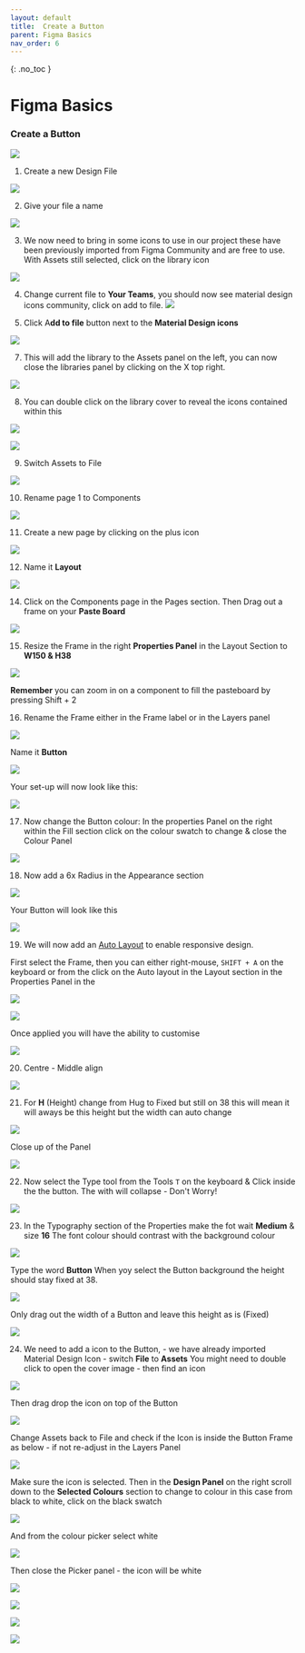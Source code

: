 ```yaml
---
layout: default
title:  Create a Button
parent: Figma Basics
nav_order: 6
---
```


{: .no_toc }

# Figma Basics

### Create a Button

![](../images/Figma_Button_2024/)


1. Create a new Design File

![](../images/Figma_Button_2024/img_21.png)


2. Give your file a name

![](../images/Figma_Button_2024/img_11.png)


3. We now need to bring in some icons to use in our project these have been previously imported from Figma Community and are free to use. With Assets still selected, click on the library icon

![](../images/Figma_Button_2024/img_12.png)


4. Change current file to **Your Teams**, you should now see material design icons community, click on add to file.
![](../images/Figma_Button_2024/img_13.png)


51. Click A**dd to file** button next to the **Material Design icons**

![](../images/Figma_Button_2024/img_14.png)


7. This will add the library to the Assets panel on the left, you can now close the libraries panel by clicking on the X top right.

![](../images/Figma_Button_2024/img_15.png)


8. You can double click on the library cover to reveal the icons contained within this

![](../images/Figma_Button_2024/img_16.png)


![](../images/Figma_Button_2024/img_22.png)


9. Switch Assets to File

![](../images/Figma_Button_2024/img_4.png)


10. Rename page 1 to Components

![](../images/Figma_Button_2024/img_17.png)


11. Create a new page by clicking on the plus icon

![](../images/Figma_Button_2024/img_18.png)


12. Name it **Layout**

![](../images/Figma_Button_2024/img_18.png)


14. Click on the Components page in the Pages section. Then Drag out a frame on your **Paste Board**

![](../images/Figma_Button_2024/img_2.png)


15. Resize the Frame in the right **Properties Panel** in the Layout 
Section to **W150 & H38** 


![](../images/Figma_Button_2024/img_9.png)


 **Remember** you can zoom in on a component to fill the pasteboard by pressing Shift + 2

16. Rename the Frame either in the Frame label or in the Layers panel


![](../images/Figma_Button_2024/comp_p_Frame.png)

Name it **Button**

![](../images/Figma_Button_2024/new_name_button.png)


Your set-up will now look like this:

![](../images/Figma_Button_2024/comp_button_name.png)


17. Now change the Button colour: In the properties Panel on the right within the Fill section click on the colour swatch to change & close the Colour Panel

![](../images/Figma_Button_2024/button_colour.png)


18. Now add a 6x Radius in the Appearance section

![](../images/Figma_Button_2024/radius_2.png)

Your Button will look like this

![](../images/Figma_Button_2024/radius_1.png)

19. We will now add an [Auto Layout](https://help.figma.com/hc/en-us/articles/5731482952599-Add-auto-layout-to-a-design) to enable responsive design.

First select the Frame, then you can either right-mouse, `SHIFT + A` on the keyboard or from the click on the Auto layout in the Layout section in the Properties Panel in the 

![](../images/Figma_Button_2024/A_Layout_panel.png)


![](../images/Figma_Button_2024/auto_layout.png)

Once applied you will have the ability to customise 

![](../images/Figma_Button_2024/button_after_hug.png)

20. Centre - Middle align

![](../images/Figma_Button_2024/layout_panel_2.png)

21. For **H** (Height) change from Hug to Fixed but still on 38 this will mean it will aways be this height but the width can auto change

![](../images/Figma_Button_2024/layout_panel_3.png)

Close up of the Panel

![](../images/Figma_Button_2024/layout_panel_4.png)

22. Now select the Type tool from the Tools `T` on the keyboard & Click inside the the button. The with will collapse - Don't Worry!

![](../images/Figma_Button_2024/Label_1.png)

23. In the Typography section of the Properties make the fot wait **Medium** & size **16** The font colour should contrast with the background colour

![](../images/Figma_Button_2024/Label_3.png)

Type the word **Button** When yoy select the Button background the height should stay fixed at 38.

![](../images/Figma_Button_2024/Label_5.png)

Only drag out the width of a Button and leave this height as is (Fixed)

![](../images/Figma_Button_2024/drag_out_Button.png)

24. We need to add a icon to the Button, - we have already imported Material Design Icon -  switch **File** to **Assets** You might need to double click to open the cover image - then find an icon


![](../images/Figma_Button_2024/icon_1.png)

Then drag drop the icon on top of the Button

![](../images/Figma_Button_2024/icon_3.png)

Change Assets back to File and check if the Icon is inside the Button Frame as below - if not re-adjust in the Layers Panel

![](../images/Figma_Button_2024/icon_4.png)

Make sure the icon is selected. Then in the **Design Panel** on the right scroll down to the **Selected Colours** section to change to colour in this case from black to white, click on the black swatch

![](../images/Figma_Button_2024/icon_5.png)

And from the colour picker select white 

![](../images/Figma_Button_2024/icon_6.png)

Then close the Picker panel - the icon will be white

![](../images/Figma_Button_2024/icon_7.png)                                      


![](../images/Figma_Button_2024/icon_8.png)  


![](../images/Figma_Button_2024/icon_9.png)
  

![](../images/Figma_Button_2024/icon_10.png)  